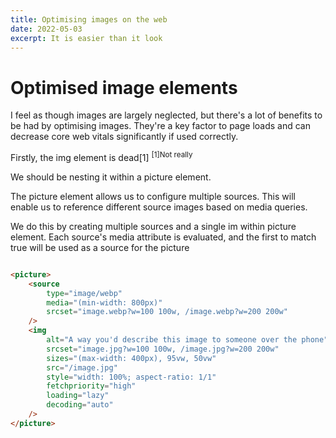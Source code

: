 ```yaml
---
title: Optimising images on the web
date: 2022-05-03
excerpt: It is easier than it look 
---
```

# Optimised image elements

I feel as though images are largely neglected, but there's a lot of benefits to be had by optimising images. They're a key factor to page loads and can decrease core web vitals significantly if used correctly.

Firstly, the img element is dead[1] <sup>[1]Not really</sup>

We should be nesting it within a picture element.

The picture element allows us to configure multiple sources. This will enable us to reference different source images based on media queries.

We do this by creating multiple sources and a single im within picture element. Each source's media attribute is evaluated, and the first to match true will be used as a source for the picture

```html

<picture>
	<source
		type="image/webp"
		media="(min-width: 800px)"
		srcset="image.webp?w=100 100w, /image.webp?w=200 200w" 
	/>
	<img
		alt="A way you'd describe this image to someone over the phone"
		srcset="image.jpg?w=100 100w, /image.jpg?w=200 200w"
		sizes="(max-width: 400px), 95vw, 50vw"
		src="/image.jpg"
		style="width: 100%; aspect-ratio: 1/1"
		fetchpriority="high"
		loading="lazy"
		decoding="auto"
	/>
</picture>
		

```
